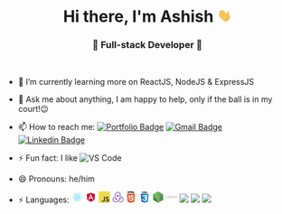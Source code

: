 ### <h1 align="center"> Hi there, I'm Ashish <img src="https://raw.githubusercontent.com/ashishbhatiam/ashishbhatiam/master/gif/gif.gif" width="25" loading="lazy" ></h1>

<h3 align="center">🚀 Full-stack Developer 🚀</h3><br>

- 🌱 I’m currently learning more on ReactJS, NodeJS & ExpressJS
- 💬 Ask me about anything, I am happy to help, only if the ball is in my court!😉<br>


- 📫 How to reach me: [![Portfolio Badge](https://img.shields.io/badge/-ashishbhatia.dev-black?style=flat-square&logo=html5&logoColor=white&link=https://ashishbhatia.dev/)](https://ashishbhatia.dev/)
[![Gmail Badge](https://img.shields.io/badge/-ashishbhatiam@gmail.com-c14438?style=flat-square&logo=Gmail&logoColor=white&link=mailto:ashishbhatiam@gmail.com)](mailto:ashishbhatiam@gmail.com)
[![Linkedin Badge](https://img.shields.io/badge/-LinkedIn-blue?style=flat-square&logo=Linkedin&logoColor=white&link=)](https://www.linkedin.com/in/ashish-bhatia-66319719a) 



- ⚡ Fun fact: I like ![VS Code](http://img.shields.io/badge/-VS%20Code-007ACC?style=flat-square&logo=visual-studio-code&logoColor=ffffff)

- 😄 Pronouns: he/him
- ⚡ Languages: <code><img height="20" src="https://raw.githubusercontent.com/github/explore/80688e429a7d4ef2fca1e82350fe8e3517d3494d/topics/react/react.png"></code>
<code><img height="20" src="https://raw.githubusercontent.com/github/explore/80688e429a7d4ef2fca1e82350fe8e3517d3494d/topics/angular/angular.png"></code>
<code><img height="20" src="https://raw.githubusercontent.com/github/explore/80688e429a7d4ef2fca1e82350fe8e3517d3494d/topics/javascript/javascript.png"></code>
<code><img height="20" src="https://raw.githubusercontent.com/github/explore/80688e429a7d4ef2fca1e82350fe8e3517d3494d/topics/redux/redux.png"></code>
<code><img height="20" src="https://raw.githubusercontent.com/github/explore/80688e429a7d4ef2fca1e82350fe8e3517d3494d/topics/html/html.png"></code>
<code><img height="20" src="https://raw.githubusercontent.com/github/explore/80688e429a7d4ef2fca1e82350fe8e3517d3494d/topics/css/css.png"></code>
<code><img height="20" src="https://raw.githubusercontent.com/github/explore/80688e429a7d4ef2fca1e82350fe8e3517d3494d/topics/nodejs/nodejs.png"></code>
<code><img height="20" src="https://raw.githubusercontent.com/github/explore/80688e429a7d4ef2fca1e82350fe8e3517d3494d/topics/express/express.png"></code>
<code><img height="20" src="https://raw.githubusercontent.com/jmnote/z-icons/master/svg/bootstrap.svg"></code>
<code><img height="20" src="https://raw.githubusercontent.com/jmnote/z-icons/master/svg/c.svg"></code>
<code><img height="20" src="https://raw.githubusercontent.com/jmnote/z-icons/master/svg/cpp.svg"></code>

